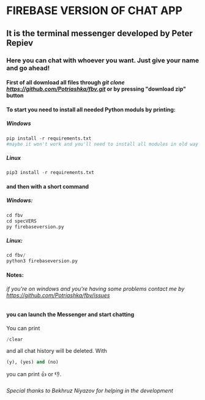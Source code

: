 # FIREBASE VERSION OF CHAT APP
## It is the terminal messenger developed by Peter Repiev
### Here you can chat with whoever you want. Just give your name and go ahead!
#### First of all download all files through *git clone https://github.com/Potriashka/fbv.git* or by pressing "download zip" button
#### To start you need to install all needed Python moduls by printing:
##### Windows
```python
pip install -r requirements.txt
#maybe it won't work and you'll need to install all modules in old way
```
##### Linux
```python
pip3 install -r requirements.txt
```
#### and then with a short command
##### Windows:
```python
cd fbv
cd specVERS
py firebaseversion.py
```
##### Linux:
```python
cd fbv/
python3 firebaseversion.py
```
#### Notes: 
###### if you're on windows and you're having some problems contact me by https://github.com/Potriashka/fbv/issues 
#### you can launch the Messenger and start chatting
You can print
```python
/clear
```
and all chat history will be deleted.
With
```python
(y), (yes) and (no)
```
you can print 👍 or 👎.
###### Special thanks to Bekhruz Niyazov for helping in the development
